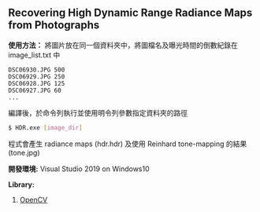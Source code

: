 ## Recovering High Dynamic Range Radiance Maps from Photographs

**使用方法：**
將圖片放在同一個資料夾中，將圖檔名及曝光時間的倒數紀錄在 image_list.txt 中

```
DSC06930.JPG 500
DSC06929.JPG 250
DSC06928.JPG 125
DSC06927.JPG 60
...
```

編譯後，於命令列執行並使用明令列參數指定資料夾的路徑

```bash
$ HDR.exe [image_dir]
```

程式會產生 radiance maps (hdr.hdr) 及使用 Reinhard tone-mapping 的結果 (tone.jpg)

**開發環境:**
Visual Studio 2019 on Windows10

**Library:**

1. [OpenCV](https://opencv.org)

